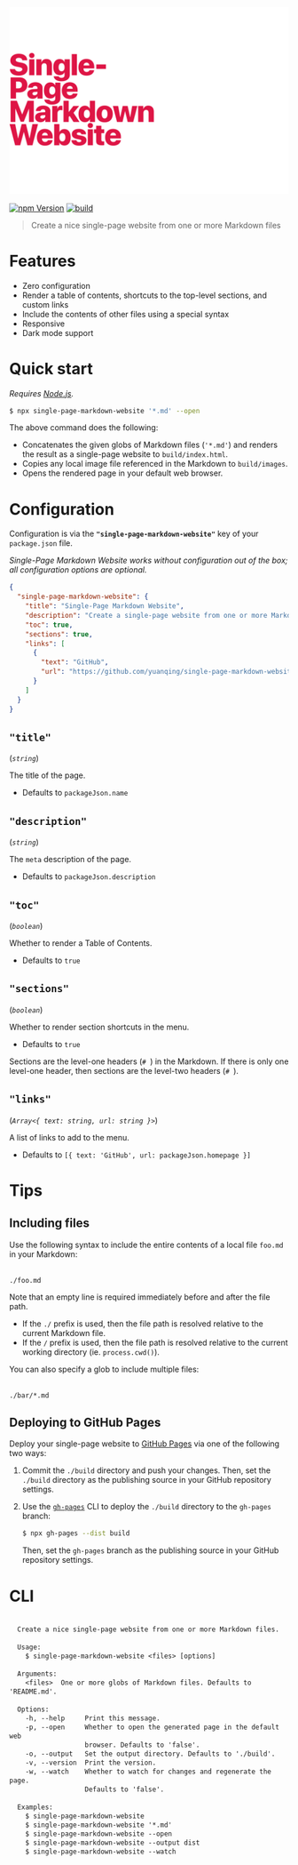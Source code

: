 ![Single-Page Markdown Website](media/single-page-markdown-website.svg)

[![npm Version](https://img.shields.io/npm/v/single-page-markdown-website?cacheSeconds=1800)](https://www.npmjs.com/package/single-page-markdown-website)&nbsp;[![build](https://img.shields.io/github/workflow/status/yuanqing/single-page-markdown-website/build?cacheSeconds=1800)](https://github.com/yuanqing/single-page-markdown-website/actions?query=workflow%3Abuild)

> Create a nice single-page website from one or more Markdown files

# Features

- Zero configuration
- Render a table of contents, shortcuts to the top-level sections, and custom links
- Include the contents of other files using a special syntax
- Responsive
- Dark mode support

# Quick start

*Requires [Node.js](https://nodejs.org).*

```sh
$ npx single-page-markdown-website '*.md' --open
```

The above command does the following:

- Concatenates the given globs of Markdown files (`'*.md'`) and renders the result as a single-page website to `build/index.html`.
- Copies any local image file referenced in the Markdown to `build/images`.
- Opens the rendered page in your default web browser.

# Configuration

Configuration is via the **`"single-page-markdown-website"`** key of your `package.json` file.

*Single-Page Markdown Website works without configuration out of the box; all configuration options are optional.*

```json
{
  "single-page-markdown-website": {
    "title": "Single-Page Markdown Website",
    "description": "Create a single-page website from one or more Markdown files",
    "toc": true,
    "sections": true,
    "links": [
      {
        "text": "GitHub",
        "url": "https://github.com/yuanqing/single-page-markdown-website"
      }
    ]
  }
}
```

## `"title"`

(*`string`*)

The title of the page.

- Defaults to `packageJson.name`

## `"description"`

(*`string`*)

The `meta` description of the page.

- Defaults to `packageJson.description`

## `"toc"`

(*`boolean`*)

Whether to render a Table of Contents.

- Defaults to `true`

## `"sections"`

(*`boolean`*)

Whether to render section shortcuts in the menu.

- Defaults to `true`

Sections are the level-one headers (`# `) in the Markdown. If there is only one level-one header, then sections are the level-two headers (`# `).

## `"links"`

(*`Array<{ text: string, url: string }>`*)

A list of links to add to the menu.

- Defaults to `[{ text: 'GitHub', url: packageJson.homepage }]`

# Tips

## Including files

Use the following syntax to include the entire contents of a local file `foo.md` in your Markdown:

```

./foo.md

```

Note that an empty line is required immediately before and after the file path.

- If the `./` prefix is used, then the file path is resolved relative to the current Markdown file.
- If the `/` prefix is used, then the file path is resolved relative to the current working directory (ie. `process.cwd()`).

You can also specify a glob to include multiple files:

```

./bar/*.md

```

## Deploying to GitHub Pages

Deploy your single-page website to [GitHub Pages](https://docs.github.com/en/free-pro-team@latest/github/working-with-github-pages/configuring-a-publishing-source-for-your-github-pages-site) via one of the following two ways:

1. Commit the `./build` directory and push your changes. Then, set the `./build` directory as the publishing source in your GitHub repository settings.

2. Use the [`gh-pages`](https://github.com/tschaub/gh-pages) CLI to deploy the `./build` directory to the `gh-pages` branch:

    ```sh
    $ npx gh-pages --dist build
    ```

    Then, set the `gh-pages` branch as the publishing source in your GitHub repository settings.

# CLI

<!-- ``` markdown-interpolate: ts-node --project packages/single-page-markdown-website/tsconfig.json packages/single-page-markdown-website/src/cli.ts --help -->
```

  Create a nice single-page website from one or more Markdown files.

  Usage:
    $ single-page-markdown-website <files> [options]

  Arguments:
    <files>  One or more globs of Markdown files. Defaults to 'README.md'.

  Options:
    -h, --help     Print this message.
    -p, --open     Whether to open the generated page in the default web
                   browser. Defaults to 'false'.
    -o, --output   Set the output directory. Defaults to './build'.
    -v, --version  Print the version.
    -w, --watch    Whether to watch for changes and regenerate the page.
                   Defaults to 'false'.

  Examples:
    $ single-page-markdown-website
    $ single-page-markdown-website '*.md'
    $ single-page-markdown-website --open
    $ single-page-markdown-website --output dist
    $ single-page-markdown-website --watch

```
<!-- ``` end -->

